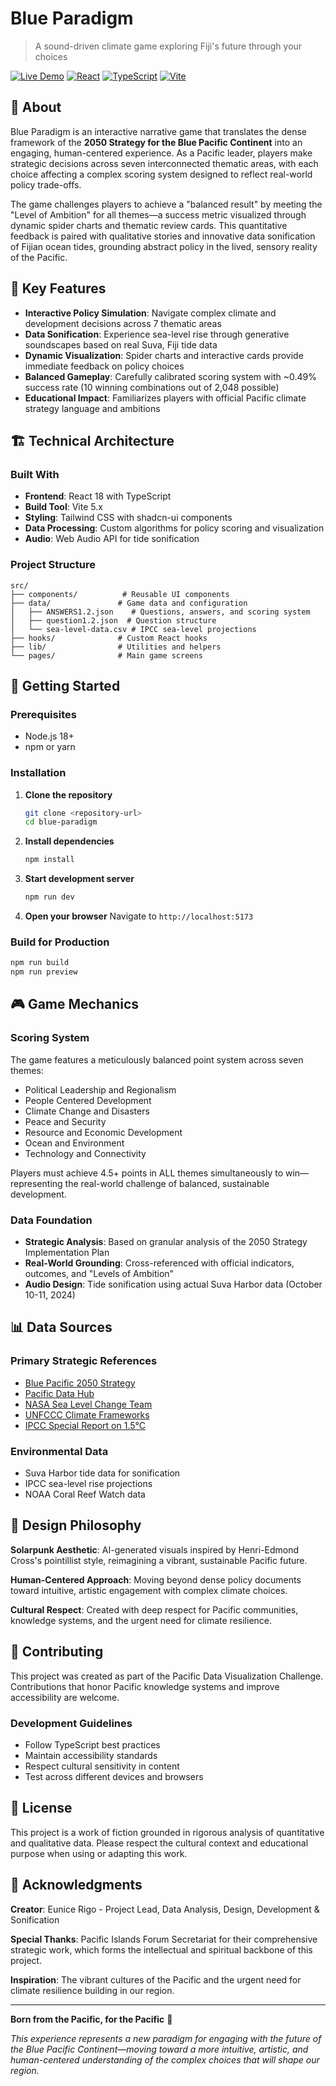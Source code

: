 # Blue Paradigm

> A sound-driven climate game exploring Fiji's future through your choices

[![Live Demo](https://img.shields.io/badge/Live%20Demo-blue--paradigm.org-blue)](https://blue-paradigm.org)
[![React](https://img.shields.io/badge/React-18.x-blue)](https://reactjs.org/)
[![TypeScript](https://img.shields.io/badge/TypeScript-5.x-blue)](https://www.typescriptlang.org/)
[![Vite](https://img.shields.io/badge/Vite-5.x-purple)](https://vitejs.dev/)

## 🌊 About

Blue Paradigm is an interactive narrative game that translates the dense framework of the **2050 Strategy for the Blue Pacific Continent** into an engaging, human-centered experience. As a Pacific leader, players make strategic decisions across seven interconnected thematic areas, with each choice affecting a complex scoring system designed to reflect real-world policy trade-offs.

The game challenges players to achieve a "balanced result" by meeting the "Level of Ambition" for all themes—a success metric visualized through dynamic spider charts and thematic review cards. This quantitative feedback is paired with qualitative stories and innovative data sonification of Fijian ocean tides, grounding abstract policy in the lived, sensory reality of the Pacific.

## 🎯 Key Features

- **Interactive Policy Simulation**: Navigate complex climate and development decisions across 7 thematic areas
- **Data Sonification**: Experience sea-level rise through generative soundscapes based on real Suva, Fiji tide data
- **Dynamic Visualization**: Spider charts and interactive cards provide immediate feedback on policy choices
- **Balanced Gameplay**: Carefully calibrated scoring system with ~0.49% success rate (10 winning combinations out of 2,048 possible)
- **Educational Impact**: Familiarizes players with official Pacific climate strategy language and ambitions

## 🏗️ Technical Architecture

### Built With
- **Frontend**: React 18 with TypeScript
- **Build Tool**: Vite 5.x
- **Styling**: Tailwind CSS with shadcn-ui components
- **Data Processing**: Custom algorithms for policy scoring and visualization
- **Audio**: Web Audio API for tide sonification

### Project Structure
```
src/
├── components/          # Reusable UI components
├── data/               # Game data and configuration
│   ├── ANSWERS1.2.json    # Questions, answers, and scoring system
│   ├── question1.2.json  # Question structure
│   └── sea-level-data.csv # IPCC sea-level projections
├── hooks/              # Custom React hooks
├── lib/                # Utilities and helpers
└── pages/              # Main game screens
```

## 🚀 Getting Started

### Prerequisites
- Node.js 18+ 
- npm or yarn

### Installation

1. **Clone the repository**
   ```bash
   git clone <repository-url>
   cd blue-paradigm
   ```

2. **Install dependencies**
   ```bash
   npm install
   ```

3. **Start development server**
   ```bash
   npm run dev
   ```

4. **Open your browser**
   Navigate to `http://localhost:5173`

### Build for Production
```bash
npm run build
npm run preview
```

## 🎮 Game Mechanics

### Scoring System
The game features a meticulously balanced point system across seven themes:
- Political Leadership and Regionalism
- People Centered Development  
- Climate Change and Disasters
- Peace and Security
- Resource and Economic Development
- Ocean and Environment
- Technology and Connectivity

Players must achieve 4.5+ points in ALL themes simultaneously to win—representing the real-world challenge of balanced, sustainable development.

### Data Foundation
- **Strategic Analysis**: Based on granular analysis of the 2050 Strategy Implementation Plan
- **Real-World Grounding**: Cross-referenced with official indicators, outcomes, and "Levels of Ambition"
- **Audio Design**: Tide sonification using actual Suva Harbor data (October 10-11, 2024)

## 📊 Data Sources

### Primary Strategic References
- [Blue Pacific 2050 Strategy](https://blue-pacific-2050.pacificdata.org)
- [Pacific Data Hub](https://pacificdata.org)
- [NASA Sea Level Change Team](https://sealevel.nasa.gov)
- [UNFCCC Climate Frameworks](https://unfccc.int)
- [IPCC Special Report on 1.5°C](https://www.ipcc.ch/sr15/)

### Environmental Data
- Suva Harbor tide data for sonification
- IPCC sea-level rise projections
- NOAA Coral Reef Watch data

## 🎨 Design Philosophy

**Solarpunk Aesthetic**: AI-generated visuals inspired by Henri-Edmond Cross's pointillist style, reimagining a vibrant, sustainable Pacific future.

**Human-Centered Approach**: Moving beyond dense policy documents toward intuitive, artistic engagement with complex climate choices.

**Cultural Respect**: Created with deep respect for Pacific communities, knowledge systems, and the urgent need for climate resilience.

## 🤝 Contributing

This project was created as part of the Pacific Data Visualization Challenge. Contributions that honor Pacific knowledge systems and improve accessibility are welcome.

### Development Guidelines
- Follow TypeScript best practices
- Maintain accessibility standards
- Respect cultural sensitivity in content
- Test across different devices and browsers

## 📄 License

This project is a work of fiction grounded in rigorous analysis of quantitative and qualitative data. Please respect the cultural context and educational purpose when using or adapting this work.

## 🙏 Acknowledgments

**Creator**: Eunice Rigo - Project Lead, Data Analysis, Design, Development & Sonification

**Special Thanks**: Pacific Islands Forum Secretariat for their comprehensive strategic work, which forms the intellectual and spiritual backbone of this project.

**Inspiration**: The vibrant cultures of the Pacific and the urgent need for climate resilience building in our region.

---

**Born from the Pacific, for the Pacific** 🌺

*This experience represents a new paradigm for engaging with the future of the Blue Pacific Continent—moving toward a more intuitive, artistic, and human-centered understanding of the complex choices that will shape our region.*

